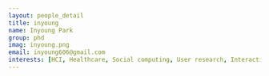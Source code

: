 ```yaml
---
layout: people_detail
title: inyoung
name: Inyoung Park
group: phd
imag: inyoung.png
email: inyoung606@gmail.com
interests: [HCI, Healthcare, Social computing, User research, Interactive videos]
---
```

